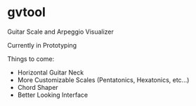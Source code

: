 gvtool
======

Guitar Scale and Arpeggio Visualizer

Currently in Prototyping 

Things to come:
* Horizontal Guitar Neck
* More Customizable Scales (Pentatonics, Hexatonics, etc...)
* Chord Shaper
* Better Looking Interface

